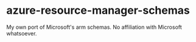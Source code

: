 # azure-resource-manager-schemas
My own port of Microsoft's arm schemas. No affiliation with Microsoft whatsoever. 
